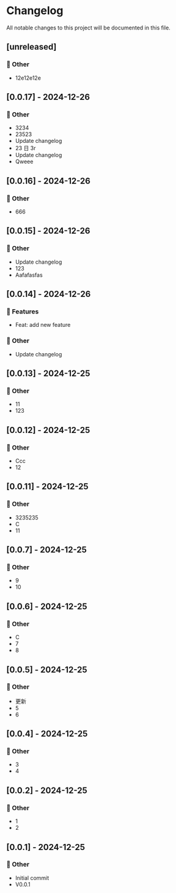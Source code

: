 # Changelog

All notable changes to this project will be documented in this file.

## [unreleased]

### 💼 Other

- 12e12e12e

## [0.0.17] - 2024-12-26

### 💼 Other

- 3234
- 23523
- Update changelog
- 23 日 3r
- Update changelog
- Qweee

## [0.0.16] - 2024-12-26

### 💼 Other

- 666

## [0.0.15] - 2024-12-26

### 💼 Other

- Update changelog
- 123
- Aafafasfas

## [0.0.14] - 2024-12-26

### 🚀 Features

- Feat: add new feature

### 💼 Other

- Update changelog

## [0.0.13] - 2024-12-25

### 💼 Other

- 11
- 123

## [0.0.12] - 2024-12-25

### 💼 Other

- Ccc
- 12

## [0.0.11] - 2024-12-25

### 💼 Other

- 3235235
- C
- 11

## [0.0.7] - 2024-12-25

### 💼 Other

- 9
- 10

## [0.0.6] - 2024-12-25

### 💼 Other

- C
- 7
- 8

## [0.0.5] - 2024-12-25

### 💼 Other

- 更新
- 5
- 6

## [0.0.4] - 2024-12-25

### 💼 Other

- 3
- 4

## [0.0.2] - 2024-12-25

### 💼 Other

- 1
- 2

## [0.0.1] - 2024-12-25

### 💼 Other

- Initial commit
- V0.0.1

<!-- generated by git-cliff -->
